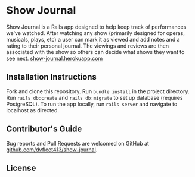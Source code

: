 # Show Journal

Show Journal is a Rails app designed to help keep track of performances we've watched.  After watching any show (primarily designed for operas, musicals, plays, etc) a user can mark it as viewed and add notes and a rating to their personal journal.  The viewings and reviews are then associated with the show so others can decide what shows they want to see next. [show-journal.herokuapp.com](show-journal.herokuapp.com)

## Installation Instructions

Fork and clone this repository. Run `bundle install` in the project directory.  Run `rails db:create` and `rails db:migrate` to set up database (requires PostgreSQL). To run the app locally, run `rails server` and navigate to localhost as directed.  

## Contributor's Guide

Bug reports and Pull Requests are welcomed on GitHub at [github.com/dvfleet413/show-journal](github.com/dvfleet413/show-journal).  

## License